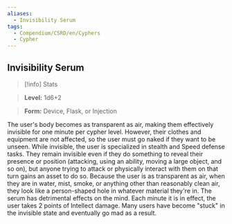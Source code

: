 ```yaml
---
aliases:
  - Invisibility Serum
tags:
  - Compendium/CSRD/en/Cyphers
  - Cypher
---
```

  
    
## Invisibility Serum    
>[!info] Stats    
> **Level:** 1d6+2    
> **Form:** Device, Flask, or Injection  
    
The user's body becomes as transparent as air, making them effectively invisible for one minute per cypher level. However, their clothes and equipment are not affected, so the user must go naked if they want to be unseen. While invisible, the user is specialized in stealth and Speed defense tasks. They remain invisible even if they do something to reveal their presence or position (attacking, using an ability, moving a large object, and so on), but anyone trying to attack or physically interact with them on that turn gains an asset to do so. Because the user is as transparent as air, when they are in water, mist, smoke, or anything other than reasonably clean air, they look like a person-shaped hole in whatever material they're in. The serum has detrimental effects on the mind. Each minute it is in effect, the user takes 2 points of Intellect damage. Many users have become "stuck" in the invisible state and eventually go mad as a result.